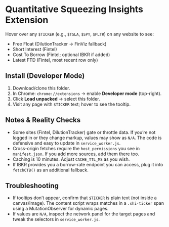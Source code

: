 # Quantitative Squeezing Insights Extension

Hover over any `$TICKER` (e.g., `$TSLA`, `$SPY`, `$PLTR`) on any website to see:
- Free Float (DilutionTracker → FinViz fallback)
- Short Interest (Fintel)
- Cost To Borrow (Fintel; optional IBKR if added)
- Latest FTD (Fintel, most recent row only)

## Install (Developer Mode)
1. Download/clone this folder.
2. In Chrome: `chrome://extensions` → enable **Developer mode** (top-right).
3. Click **Load unpacked** → select this folder.
4. Visit any page with `$TICKER` text; hover to see the tooltip.

## Notes & Reality Checks
- Some sites (Fintel, DilutionTracker) gate or throttle data. If you’re not logged in or they change markup, values may show as `N/A`. The code is defensive and easy to update in `service_worker.js`.
- Cross-origin fetches require the `host_permissions` you see in `manifest.json`. If you add more sources, add them there too.
- Caching is 10 minutes. Adjust `CACHE_TTL_MS` as you wish.
- If IBKR provides you a borrow-rate endpoint you can access, plug it into `fetchCTB()` as an additional fallback.

## Troubleshooting
- If tooltips don’t appear, confirm that `$TICKER` is plain text (not inside a canvas/Image). The content script wraps matches in a `.shi-ticker` span using a MutationObserver for dynamic pages.
- If values are `N/A`, inspect the network panel for the target pages and tweak the selectors in `service_worker.js`.